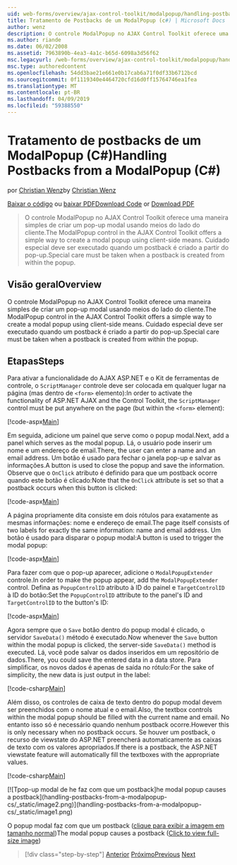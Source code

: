 ```yaml
---
uid: web-forms/overview/ajax-control-toolkit/modalpopup/handling-postbacks-from-a-modalpopup-cs
title: Tratamento de Postbacks de um ModalPopup (c#) | Microsoft Docs
author: wenz
description: O controle ModalPopup no AJAX Control Toolkit oferece uma maneira simples de criar um pop-up modal usando meios do lado do cliente. Cuidado especial deve ser executado quando um pos...
ms.author: riande
ms.date: 06/02/2008
ms.assetid: 7963890b-4ea3-4a1c-b65d-6098a3d56f62
msc.legacyurl: /web-forms/overview/ajax-control-toolkit/modalpopup/handling-postbacks-from-a-modalpopup-cs
msc.type: authoredcontent
ms.openlocfilehash: 54dd3bae21e661e0b17cab6a71f0df33b6712bcd
ms.sourcegitcommit: 0f1119340e4464720cfd16d0ff15764746ea1fea
ms.translationtype: MT
ms.contentlocale: pt-BR
ms.lasthandoff: 04/09/2019
ms.locfileid: "59388550"
---
```

# <a name="handling-postbacks-from-a-modalpopup-c"></a><span data-ttu-id="48833-104">Tratamento de postbacks de um ModalPopup (C#)</span><span class="sxs-lookup"><span data-stu-id="48833-104">Handling Postbacks from a ModalPopup (C#)</span></span>

<span data-ttu-id="48833-105">por [Christian Wenz](https://github.com/wenz)</span><span class="sxs-lookup"><span data-stu-id="48833-105">by [Christian Wenz](https://github.com/wenz)</span></span>

<span data-ttu-id="48833-106">[Baixar o código](http://download.microsoft.com/download/2/4/0/24052038-f942-4336-905b-b60ae56f0dd5/ModalPopup3.cs.zip) ou [baixar PDF](http://download.microsoft.com/download/b/6/a/b6ae89ee-df69-4c87-9bfb-ad1eb2b23373/modalpopup3CS.pdf)</span><span class="sxs-lookup"><span data-stu-id="48833-106">[Download Code](http://download.microsoft.com/download/2/4/0/24052038-f942-4336-905b-b60ae56f0dd5/ModalPopup3.cs.zip) or [Download PDF](http://download.microsoft.com/download/b/6/a/b6ae89ee-df69-4c87-9bfb-ad1eb2b23373/modalpopup3CS.pdf)</span></span>

> <span data-ttu-id="48833-107">O controle ModalPopup no AJAX Control Toolkit oferece uma maneira simples de criar um pop-up modal usando meios do lado do cliente.</span><span class="sxs-lookup"><span data-stu-id="48833-107">The ModalPopup control in the AJAX Control Toolkit offers a simple way to create a modal popup using client-side means.</span></span> <span data-ttu-id="48833-108">Cuidado especial deve ser executado quando um postback é criado a partir do pop-up.</span><span class="sxs-lookup"><span data-stu-id="48833-108">Special care must be taken when a postback is created from within the popup.</span></span>


## <a name="overview"></a><span data-ttu-id="48833-109">Visão geral</span><span class="sxs-lookup"><span data-stu-id="48833-109">Overview</span></span>

<span data-ttu-id="48833-110">O controle ModalPopup no AJAX Control Toolkit oferece uma maneira simples de criar um pop-up modal usando meios do lado do cliente.</span><span class="sxs-lookup"><span data-stu-id="48833-110">The ModalPopup control in the AJAX Control Toolkit offers a simple way to create a modal popup using client-side means.</span></span> <span data-ttu-id="48833-111">Cuidado especial deve ser executado quando um postback é criado a partir do pop-up.</span><span class="sxs-lookup"><span data-stu-id="48833-111">Special care must be taken when a postback is created from within the popup.</span></span>

## <a name="steps"></a><span data-ttu-id="48833-112">Etapas</span><span class="sxs-lookup"><span data-stu-id="48833-112">Steps</span></span>

<span data-ttu-id="48833-113">Para ativar a funcionalidade do AJAX ASP.NET e o Kit de ferramentas de controle, o `ScriptManager` controle deve ser colocada em qualquer lugar na página (mas dentro de `<form>` elemento):</span><span class="sxs-lookup"><span data-stu-id="48833-113">In order to activate the functionality of ASP.NET AJAX and the Control Toolkit, the `ScriptManager` control must be put anywhere on the page (but within the `<form>` element):</span></span>

[!code-aspx[Main](handling-postbacks-from-a-modalpopup-cs/samples/sample1.aspx)]

<span data-ttu-id="48833-114">Em seguida, adicione um painel que serve como o popup modal.</span><span class="sxs-lookup"><span data-stu-id="48833-114">Next, add a panel which serves as the modal popup.</span></span> <span data-ttu-id="48833-115">Lá, o usuário pode inserir um nome e um endereço de email.</span><span class="sxs-lookup"><span data-stu-id="48833-115">There, the user can enter a name and an email address.</span></span> <span data-ttu-id="48833-116">Um botão é usado para fechar o janela pop-up e salvar as informações.</span><span class="sxs-lookup"><span data-stu-id="48833-116">A button is used to close the popup and save the information.</span></span> <span data-ttu-id="48833-117">Observe que o `OnClick` atributo é definido para que um postback ocorre quando este botão é clicado:</span><span class="sxs-lookup"><span data-stu-id="48833-117">Note that the `OnClick` attribute is set so that a postback occurs when this button is clicked:</span></span>

[!code-aspx[Main](handling-postbacks-from-a-modalpopup-cs/samples/sample2.aspx)]

<span data-ttu-id="48833-118">A página propriamente dita consiste em dois rótulos para exatamente as mesmas informações: nome e endereço de email.</span><span class="sxs-lookup"><span data-stu-id="48833-118">The page itself consists of two labels for exactly the same information: name and email address.</span></span> <span data-ttu-id="48833-119">Um botão é usado para disparar o popup modal:</span><span class="sxs-lookup"><span data-stu-id="48833-119">A button is used to trigger the modal popup:</span></span>

[!code-aspx[Main](handling-postbacks-from-a-modalpopup-cs/samples/sample3.aspx)]

<span data-ttu-id="48833-120">Para fazer com que o pop-up aparecer, adicione o `ModalPopupExtender` controle.</span><span class="sxs-lookup"><span data-stu-id="48833-120">In order to make the popup appear, add the `ModalPopupExtender` control.</span></span> <span data-ttu-id="48833-121">Defina as `PopupControlID` atributo à ID do painel e `TargetControlID` à ID do botão:</span><span class="sxs-lookup"><span data-stu-id="48833-121">Set the `PopupControlID` attribute to the panel's ID and `TargetControlID` to the button's ID:</span></span>

[!code-aspx[Main](handling-postbacks-from-a-modalpopup-cs/samples/sample4.aspx)]

<span data-ttu-id="48833-122">Agora sempre que o `Save` botão dentro do popup modal é clicado, o servidor `SaveData()` método é executado.</span><span class="sxs-lookup"><span data-stu-id="48833-122">Now whenever the `Save` button within the modal popup is clicked, the server-side `SaveData()` method is executed.</span></span> <span data-ttu-id="48833-123">Lá, você pode salvar os dados inseridos em um repositório de dados.</span><span class="sxs-lookup"><span data-stu-id="48833-123">There, you could save the entered data in a data store.</span></span> <span data-ttu-id="48833-124">Para simplificar, os novos dados é apenas de saída no rótulo:</span><span class="sxs-lookup"><span data-stu-id="48833-124">For the sake of simplicity, the new data is just output in the label:</span></span>

[!code-csharp[Main](handling-postbacks-from-a-modalpopup-cs/samples/sample5.cs)]

<span data-ttu-id="48833-125">Além disso, os controles de caixa de texto dentro do popup modal devem ser preenchidos com o nome atual e o email.</span><span class="sxs-lookup"><span data-stu-id="48833-125">Also, the textbox controls within the modal popup should be filled with the current name and email.</span></span> <span data-ttu-id="48833-126">No entanto isso só é necessário quando nenhum postback ocorre.</span><span class="sxs-lookup"><span data-stu-id="48833-126">However this is only necessary when no postback occurs.</span></span> <span data-ttu-id="48833-127">Se houver um postback, o recurso de viewstate do ASP.NET preencherá automaticamente as caixas de texto com os valores apropriados.</span><span class="sxs-lookup"><span data-stu-id="48833-127">If there is a postback, the ASP.NET viewstate feature will automatically fill the textboxes with the appropriate values.</span></span>

[!code-csharp[Main](handling-postbacks-from-a-modalpopup-cs/samples/sample6.cs)]


[![T<span data-ttu-id="48833-128">pop-up modal de he faz com que um postback]</span><span class="sxs-lookup"><span data-stu-id="48833-128">he modal popup causes a postback]</span></span>(handling-postbacks-from-a-modalpopup-cs/_static/image2.png)](handling-postbacks-from-a-modalpopup-cs/_static/image1.png)

<span data-ttu-id="48833-129">O popup modal faz com que um postback ([clique para exibir a imagem em tamanho normal](handling-postbacks-from-a-modalpopup-cs/_static/image3.png))</span><span class="sxs-lookup"><span data-stu-id="48833-129">The modal popup causes a postback ([Click to view full-size image](handling-postbacks-from-a-modalpopup-cs/_static/image3.png))</span></span>

> [!div class="step-by-step"]
> <span data-ttu-id="48833-130">[Anterior](using-modalpopup-with-a-repeater-control-cs.md)
> [Próximo](positioning-a-modalpopup-cs.md)</span><span class="sxs-lookup"><span data-stu-id="48833-130">[Previous](using-modalpopup-with-a-repeater-control-cs.md)
[Next](positioning-a-modalpopup-cs.md)</span></span>
